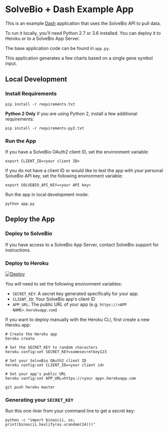SolveBio + Dash Example App
===========================

This is an example [Dash](https://plot.ly/products/dash/) application that uses the SolveBio API to pull data.

To run it locally, you'll need Python 2.7 or 3.6 installed. You can deploy it to Heroku or to a SolveBio App Server.

The base application code can be found in `app.py`.

This application generates a few charts based on a single gene symbol input.


## Local Development


### Install Requirements

    pip install -r requirements.txt


**Python 2 Only** If you are using Python 2, install a few additional requirements:

    pip install -r requirements-py2.txt


### Run the App

If you have a SolveBio OAuth2 client ID, set the environment variable:

    export CLIENT_ID=<your client ID>


If you do not have a client ID or would like to test the app with your personal SolveBio API key, set the following environment variable:

    export SOLVEBIO_API_KEY=<your API key>


Run the app in local development mode:

    python app.py


## Deploy the App

### Deploy to SolveBio

If you have access to a SolveBio App Server, contact SolveBio support for instructions.


### Deploy to Heroku

[![Deploy](https://www.herokucdn.com/deploy/button.svg)](https://heroku.com/deploy)

You will need to set the following environment variables:

* `SECRET_KEY`: A secret key generated specifically for your app.
* `CLIENT_ID`: Your SolveBio app's client ID
* `APP_URL`: The public URL of your app (e.g. `https://<APP NAME>.herokuapp.com`)


If you want to deploy manually with the Heroku CLI, first create a new Heroku app:

    # Create the Heroku app
    heroku create

    # Set the SECRET_KEY to random characters
    heroku config:set SECRET_KEY=somesecretkey123

    # Set your SolveBio OAuth2 client ID
    heroku config:set CLIENT_ID=<your client id>

    # Set your app's public URL
    heroku config:set APP_URL=https://<your app>.herokuapp.com

    git push heroku master


### Generating your `SECRET_KEY`

Run this one-liner from your command line to get a secret key:

    python -c "import binascii, os; print(binascii.hexlify(os.urandom(24)))"
